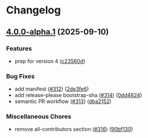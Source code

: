# Changelog

## [4.0.0-alpha.1](https://github.com/bgub/eta/compare/eta-v3.5.0...eta-v4.0.0-alpha.1) (2025-09-10)


### Features

* prep for version 4 ([c23560d](https://github.com/bgub/eta/commit/c23560debc876aa78725d88b9300c81c92b0a5f4))


### Bug Fixes

* add manifest ([#312](https://github.com/bgub/eta/issues/312)) ([2de3fe6](https://github.com/bgub/eta/commit/2de3fe6716e284963040d282d21605abe4dd273a))
* add release-please bootstrap-sha ([#314](https://github.com/bgub/eta/issues/314)) ([0dd4824](https://github.com/bgub/eta/commit/0dd48248a2737899600084626425b53bfc166130))
* semantic PR workflow ([#313](https://github.com/bgub/eta/issues/313)) ([dba2152](https://github.com/bgub/eta/commit/dba215257c7c286c2fdb84cfc8b055457c56754e))


### Miscellaneous Chores

* remove all-contributors section ([#316](https://github.com/bgub/eta/issues/316)) ([90bf130](https://github.com/bgub/eta/commit/90bf1309ae90b16ee03fbf95b8845c3ceef653e9))

